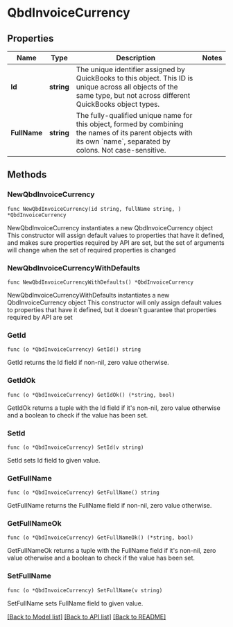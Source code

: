 # QbdInvoiceCurrency

## Properties

Name | Type | Description | Notes
------------ | ------------- | ------------- | -------------
**Id** | **string** | The unique identifier assigned by QuickBooks to this object. This ID is unique across all objects of the same type, but not across different QuickBooks object types. | 
**FullName** | **string** | The fully-qualified unique name for this object, formed by combining the names of its parent objects with its own &#x60;name&#x60;, separated by colons. Not case-sensitive. | 

## Methods

### NewQbdInvoiceCurrency

`func NewQbdInvoiceCurrency(id string, fullName string, ) *QbdInvoiceCurrency`

NewQbdInvoiceCurrency instantiates a new QbdInvoiceCurrency object
This constructor will assign default values to properties that have it defined,
and makes sure properties required by API are set, but the set of arguments
will change when the set of required properties is changed

### NewQbdInvoiceCurrencyWithDefaults

`func NewQbdInvoiceCurrencyWithDefaults() *QbdInvoiceCurrency`

NewQbdInvoiceCurrencyWithDefaults instantiates a new QbdInvoiceCurrency object
This constructor will only assign default values to properties that have it defined,
but it doesn't guarantee that properties required by API are set

### GetId

`func (o *QbdInvoiceCurrency) GetId() string`

GetId returns the Id field if non-nil, zero value otherwise.

### GetIdOk

`func (o *QbdInvoiceCurrency) GetIdOk() (*string, bool)`

GetIdOk returns a tuple with the Id field if it's non-nil, zero value otherwise
and a boolean to check if the value has been set.

### SetId

`func (o *QbdInvoiceCurrency) SetId(v string)`

SetId sets Id field to given value.


### GetFullName

`func (o *QbdInvoiceCurrency) GetFullName() string`

GetFullName returns the FullName field if non-nil, zero value otherwise.

### GetFullNameOk

`func (o *QbdInvoiceCurrency) GetFullNameOk() (*string, bool)`

GetFullNameOk returns a tuple with the FullName field if it's non-nil, zero value otherwise
and a boolean to check if the value has been set.

### SetFullName

`func (o *QbdInvoiceCurrency) SetFullName(v string)`

SetFullName sets FullName field to given value.



[[Back to Model list]](../README.md#documentation-for-models) [[Back to API list]](../README.md#documentation-for-api-endpoints) [[Back to README]](../README.md)


